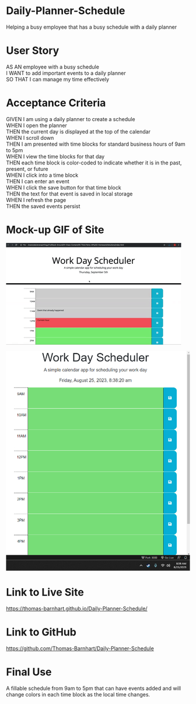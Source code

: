 # Daily-Planner-Schedule
Helping a busy employee that has a busy schedule with a daily planner

# User Story
AS AN employee with a busy schedule <br />
I WANT to add important events to a daily planner <br />
SO THAT I can manage my time effectively <br />

# Acceptance Criteria
GIVEN I am using a daily planner to create a schedule <br />
WHEN I open the planner <br />
THEN the current day is displayed at the top of the calendar <br />
WHEN I scroll down <br />
THEN I am presented with time blocks for standard business hours of 9am to 5pm <br />
WHEN I view the time blocks for that day <br />
THEN each time block is color-coded to indicate whether it is in the past, present, or future <br />
WHEN I click into a time block <br />
THEN I can enter an event <br />
WHEN I click the save button for that time block <br />
THEN the text for that event is saved in local storage <br />
WHEN I refresh the page <br />
THEN the saved events persist <br />

# Mock-up GIF of Site
![Gif of the site working from Clone](./assets/images/05-third-party-apis-homework-demo.gif)

![Still of my site page](./assets/images/Screenshot-of-work-scheduler.png)

# Link to Live Site
https://thomas-barnhart.github.io/Daily-Planner-Schedule/

# Link to GitHub
https://github.com/Thomas-Barnhart/Daily-Planner-Schedule

# Final Use
A fillable schedule from 9am to 5pm that can have events added and will change colors in each time block as the local time changes.
